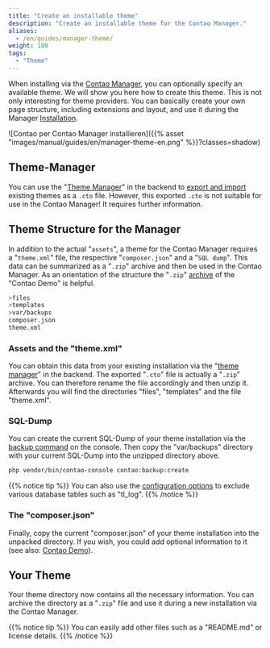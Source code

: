 ```yaml
---
title: "Create an installable theme"
description: "Create an installable theme for the Contao Manager."
aliases:
  - /en/guides/manager-theme/
weight: 100
tags: 
  - "Theme"
---
```



When installing via the [Contao Manager](/en/installation/contao-manager/), you can optionally specify an available theme.
We will show you here how to create this theme. This is not only interesting for theme providers. You can 
basically create your own page structure, including extensions and layout, and use it during the Manager [Installation](/en/installation/install-contao/). 

![Contao per Contao Manager installieren]({{% asset "images/manual/guides/en/manager-theme-en.png" %}}?classes=shadow)


## Theme-Manager

You can use the "[Theme Manager](/en/layout/theme-manager/)" in the backend to [export and import](/en/layout/theme-manager/manage-themes/) 
existing themes as a `.cto` file. However, this exported `.cto` is not suitable for use in the Contao Manager! It requires further information.


## Theme Structure for the Manager

In addition to the actual "`assets`", a theme for the Contao Manager requires a "`theme.xml`" file, the respective "`composer.json`" and a
"`SQL dump`". This data can be summarized as a "`.zip`" archive and then be used in the Contao Manager. As an orientation of the structure 
the "`.zip`" [archive](https://github.com/contao/contao-demo/tags) of the "Contao Demo" is helpful.

```bash
>files
>templates
>var/backups
composer.json
theme.xml
```


### Assets and the "theme.xml"

You can obtain this data from your existing installation via the "[theme manager](/en/layout/theme-manager/)" in the backend. The exported
"`.cto`" file is actually a "`.zip`" archive. You can therefore rename the file accordingly and then unzip it. Afterwards
you will find the directories "files", "templates" and the file "theme.xml".


### SQL-Dump

You can create the current SQL-Dump of your theme installation via the [backup command](/en/cli/database-backups/) on the console. 
Then copy the "var/backups" directory with your current SQL-Dump into the unzipped directory above.


```bash
php vendor/bin/contao-console contao:backup:create
```

{{% notice tip %}}
You can also use the [configuration options](/en/cli/db-backups/#configuration) to exclude various database tables such as "tl_log". 
{{% /notice %}}


### The "composer.json"

Finally, copy the current "composer.json" of your theme installation into the unpacked directory. If you wish,
you could add optional information to it (see also: [Contao Demo](https://github.com/contao/contao-demo/blob/5.3.x/composer.json)).


## Your Theme

Your theme directory now contains all the necessary information. You can archive the directory as a "`.zip`" file and 
use it during a new installation via the Contao Manager.

{{% notice tip %}}
You can easily add other files such as a "README.md" or license details.
{{% /notice %}}
